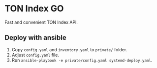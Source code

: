 # TON Index GO

Fast and convenient TON Index API.

## Deploy with ansible

1. Copy `config.yaml` and `inventory.yaml` to `private/` folder.
2. Adjust `config.yaml` file.
3. Run `ansible-playbook -e private/config.yaml systemd-deploy.yaml`.
